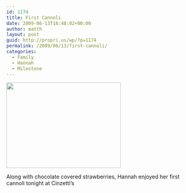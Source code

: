 ```yaml
---
id: 1174
title: First Cannoli
date: 2009-06-13T16:48:02+00:00
author: matth
layout: post
guid: http://propri.us/wp/?p=1174
permalink: /2009/06/13/first-cannoli/
categories:
  - Family
  - Hannah
  - Milestone
---
```

[<img src="http://hippeelee.com/blog/wp-content/uploads/2009/06/l-1600-1200-ebfa2ff2-d415-4b0d-b888-5b5ecb1ff24a.jpeg" alt="" width="300" height="225" class="alignnone size-full wp-image-364" />](http://hippeelee.com/blog/wp-content/uploads/2009/06/l-1600-1200-ebfa2ff2-d415-4b0d-b888-5b5ecb1ff24a.jpeg)

Along with chocolate covered strawberries, Hannah enjoyed her first cannoli tonight at Cinzetti&#8217;s